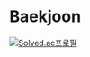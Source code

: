 # Baekjoon

[![Solved.ac프로필](http://mazassumnida.wtf/api/v2/generate_badge?boj=hosboy93)](https://solved.ac/hosboy93)
